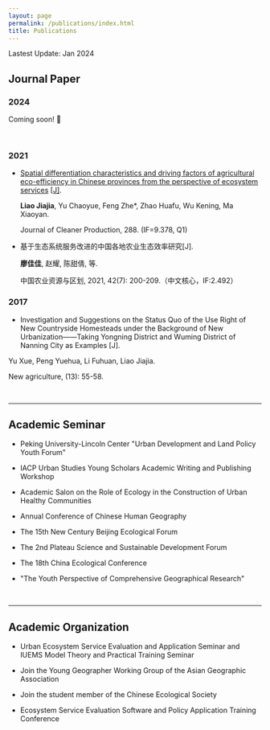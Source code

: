 ```yaml
---
layout: page
permalink: /publications/index.html
title: Publications
---
```


Lastest Update: Jan 2024&nbsp; 

## Journal Paper

### 2024

Coming soon! 🚀

<br>

### 2021

- [Spatial differentiation characteristics and driving factors of agricultural eco-efficiency in Chinese provinces from the perspective of ecosystem services](https://www.sciencedirect.com/science/article/pii/S0959652620355128) [[J\]](https://www.sciencedirect.com/science/article/pii/S0959652620355128).<br>

  **Liao Jiajia**, Yu Chaoyue, Feng Zhe*, Zhao Huafu, Wu Kening, Ma Xiaoyan. <br>

   Journal of Cleaner Production, 288. (IF=9.378, Q1)

- 基于生态系统服务改进的中国各地农业生态效率研究[J].

  **廖佳佳**, 赵耀, 陈甜倩, 等. <br>

  中国农业资源与区划, 2021, 42(7): 200-209.（中文核心，IF:2.492）<br>

### 2017

-  Investigation and Suggestions on the Status Quo of the Use Right of New Countryside Homesteads under the Background of New Urbanization——Taking Yongning District and Wuming District of Nanning City as Examples [J]. <br>

  Yu Xue, Peng Yuehua, Li Fuhuan, Liao Jiajia.<br>

  New agriculture, (13): 55-58.<br>

<br>

---

## Academic Seminar

- Peking University-Lincoln Center "Urban Development and Land Policy Youth Forum"<br>

- IACP Urban Studies Young Scholars Academic Writing and Publishing Workshop<br>

- Academic Salon on the Role of Ecology in the Construction of Urban Healthy Communities<br>

- Annual Conference of Chinese Human Geography<br>

- The 15th New Century Beijing Ecological Forum<br>

- The 2nd Plateau Science and Sustainable Development Forum<br>

- The 18th China Ecological Conference<br>

- "The Youth Perspective of Comprehensive Geographical Research"<br>

  <br>

---

## Academic Organization

- Urban Ecosystem Service Evaluation and Application Seminar and IUEMS Model Theory and Practical Training Seminar

- Join the Young Geographer Working Group of the Asian Geographic Association

- Join the student member of the Chinese Ecological Society

- Ecosystem Service Evaluation Software and Policy Application Training Conference

  <br>

